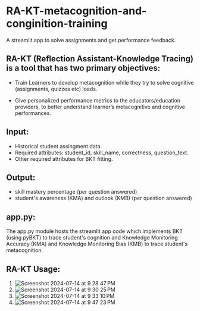 # RA-KT-metacognition-and-conginition-training
A streamlit app to solve assignments and get performance feedback.

## RA-KT (Reflection Assistant-Knowledge Tracing) is a tool that has two primary objectives: 
- Train Learners to develop metacognition while they try to solve cognitive (assignments, quizzes etc) loads.

- Give personalized performance metrics to the educators/education providers, to better understand learner’s metacognitive and cognitive performances.

## Input:
- Historical student assingment data.
- Required attributes: student_id, skill_name, correctness, question_text.
- Other required attributes for BKT fitting.

## Output:
- skill mastery percentage (per question answered)
- student's awareness (KMA) and outlook (KMB) (per question answered)


## app.py:

The app.py module hosts the streamlit app code which implements BKT (using pyBKT) to trace student's cognition and Knowledge Monitoring Accuracy (KMA) and Knowledge Monitoring Bias (KMB) to trace student's metacognition. 

## RA-KT Usage:

1. ![Screenshot 2024-07-14 at 9 28 47 PM](https://github.com/user-attachments/assets/d70541af-a7b6-47c9-83e8-f35f2bcf9d13)
2. ![Screenshot 2024-07-14 at 9 30 25 PM](https://github.com/user-attachments/assets/6554fea9-927f-4fe1-a04c-188e3d656a07)
3. ![Screenshot 2024-07-14 at 9 33 10 PM](https://github.com/user-attachments/assets/b994c0e8-89b1-458d-b44f-9420b2aad17b)
4. ![Screenshot 2024-07-14 at 9 47 23 PM](https://github.com/user-attachments/assets/3113ad31-6bb9-400c-88a6-247b4afeacca)




